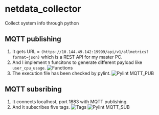 # netdata_collector
Collect system info through python
## MQTT publishing 
1. It gets URL = `(https://10.144.49.142:19999/api/v1/allmetrics?format=json)` which is a REST API for my master PC.
2. And I implement `5` funcitons to generate different payload like `user_cpu_usage`.
![Functions](https://github.com/P86071244/netdata_collector/blob/master/Functions.png)
3. The execution file has been checked by pylint.
![Pylint MQTT_PUB](https://github.com/P86071244/netdata_collector/blob/master/MQTT_PUB_pylint.png)
## MQTT subsribing
1. It connects localhost, port 1883 with MQTT publishing.
2. And it subscribes five tags.
![Tags](https://github.com/P86071244/netdata_collector/blob/master/MQTT_CLIENT.png)
![Pylint MQTT_SUB](https://github.com/P86071244/netdata_collector/blob/master/MQTT_SUB_pylint.png)
